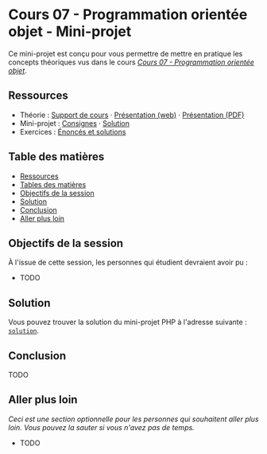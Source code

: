 # Cours 07 - Programmation orientée objet - Mini-projet

Ce mini-projet est conçu pour vous permettre de mettre en pratique les concepts
théoriques vus dans le cours
_[Cours 07 - Programmation orientée objet](../01-theorie/README.md)_.

## Ressources

- Théorie : [Support de cours](../01-theorie/README.md) ·
  [Présentation (web)](https://heig-vd-progserv1-course.github.io/heig-vd-progserv1-course/07-programmation-orientee-objet/01-theorie/index.html)
  ·
  [Présentation (PDF)](https://heig-vd-progserv1-course.github.io/heig-vd-progserv1-course/07-programmation-orientee-objet/01-theorie/07-programmation-orientee-objet-presentation.pdf)
- Mini-projet : [Consignes](../02-mini-project/README.md) ·
  [Solution](../02-mini-project/solution/)
- Exercices : [Énoncés et solutions](../03-exercices/README.md)

## Table des matières

- [Ressources](#ressources)
- [Tables des matières](#table-des-matières)
- [Objectifs de la session](#objectifs-de-la-session)
- [Solution](#solution)
- [Conclusion](#conclusion)
- [Aller plus loin](#aller-plus-loin)

## Objectifs de la session

À l'issue de cette session, les personnes qui étudient devraient avoir pu :

- TODO

## Solution

Vous pouvez trouver la solution du mini-projet PHP à l'adresse suivante :
[`solution`](./solution/).

## Conclusion

TODO

## Aller plus loin

_Ceci est une section optionnelle pour les personnes qui souhaitent aller plus
loin. Vous pouvez la sauter si vous n'avez pas de temps._

- TODO

[^example]: Example, [example.com](https://example.com/), 13 mars 2025
